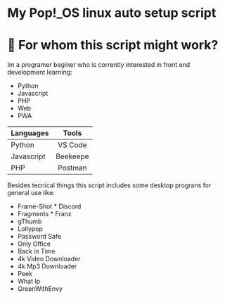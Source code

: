 # My Pop!\_OS linux auto setup script

# :pencil: For whom this script might work?
Im a programer beginer who is corrently interested in front end development learning:

- Python
- Javascript
- PHP
- Web
- PWA

| Languages     |  Tools        |
| ------------- |:-------------:|
| Python        | VS Code       |
| Javascript    | Beekeepe      |
| PHP           | Postman       |

Besides tecnical things this script includes some desktop prograns for general use like:

* Frame-Shot                * Discord
* Fragments                 * Franz
* gThumb                    
* Lollypop                  
* Password Safe            
* Only Office               
* Back in Time
* 4k Video Downloader
* 4k Mp3 Downloader
* Peek
* What Ip
* GreenWithEnvy